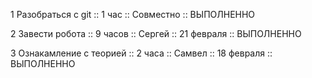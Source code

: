 1 Разобраться с git :: 1 час :: Совместно :: ВЫПОЛНЕННО

2 Завести робота :: 9 часов :: Сергей :: 21 февраля :: ВЫПОЛНЕННО 

3 Ознакамление с теорией :: 2 часа :: Самвел :: 18 февраля :: ВЫПОЛНЕННО
